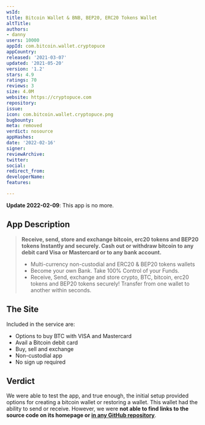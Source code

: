 ```yaml
---
wsId: 
title: Bitcoin Wallet & BNB, BEP20, ERC20 Tokens Wallet
altTitle: 
authors:
- danny
users: 10000
appId: com.bitcoin.wallet.cryptopuce
appCountry: 
released: '2021-03-07'
updated: '2021-05-20'
version: '1.2'
stars: 4.9
ratings: 70
reviews: 3
size: 4.0M
website: https://cryptopuce.com
repository: 
issue: 
icon: com.bitcoin.wallet.cryptopuce.png
bugbounty: 
meta: removed
verdict: nosource
appHashes: 
date: '2022-02-16'
signer: 
reviewArchive: 
twitter: 
social: 
redirect_from: 
developerName: 
features: 

---
```


**Update 2022-02-09**: This app is no more.

## App Description

> **Receive, send, store and exchange bitcoin, erc20 tokens and BEP20 tokens Instantly and securely. Cash out or withdraw bitcoin to any debit card Visa or Mastercard or to any bank account.**
>
> - Multi-currency non-custodial and ERC20 & BEP20 tokens wallets
> - Become your own Bank. Take 100% Control of your Funds.
> - Receive, Send, exchange and store crypto, BTC, bitcoin, erc20 tokens and BEP20 tokens securely!​ Transfer from one wallet to another within seconds.

## The Site

Included in the service are:

- Options to buy BTC with VISA and Mastercard
- Avail a Bitcoin debit card
- Buy, sell and exchange
- Non-custodial app
- No sign up required

## Verdict

We were able to test the app, and true enough, the initial setup provided options for creating a bitcoin wallet or restoring a wallet. This wallet had the ability to send or receive. However, we were **not able to find links to the source code on its homepage or [in any GitHub repository](https://github.com/search?q=com.bitcoin.wallet.cryptopuce&type=code)**. 
